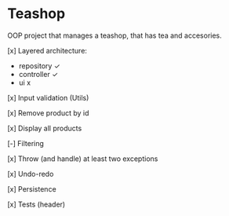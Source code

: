 # Teashop
OOP project that manages a teashop, that has tea and accesories.

[x] Layered architecture:
- repository  ✓
- controller ✓
- ui x

[x] Input validation (Utils)

[x] Remove product by id

[x] Display all products

[-] Filtering

[x] Throw (and handle) at least two exceptions 

[x] Undo-redo

[x] Persistence

[x] Tests (header)

